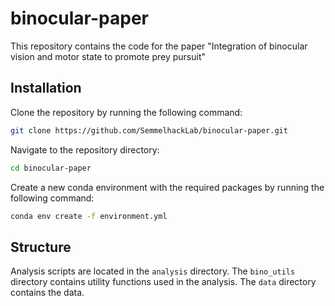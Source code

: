 # binocular-paper

This repository contains the code for the paper "Integration of binocular vision and motor state to promote prey pursuit"

## Installation
Clone the repository by running the following command:
```bash
git clone https://github.com/SemmelhackLab/binocular-paper.git
```

Navigate to the repository directory:
```bash
cd binocular-paper
```

Create a new conda environment with the required packages by running the following command:
```bash
conda env create -f environment.yml
```

## Structure
Analysis scripts are located in the `analysis` directory. The `bino_utils` directory contains utility functions used in the analysis. The `data` directory contains the data.